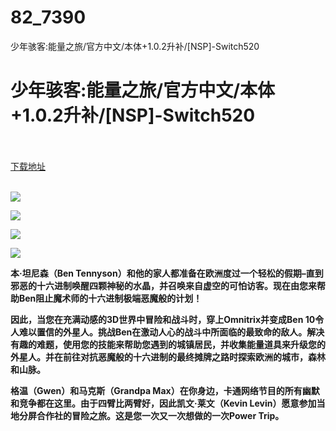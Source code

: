 # 82_7390
少年骇客:能量之旅/官方中文/本体+1.0.2升补/[NSP]-Switch520
# 少年骇客:能量之旅/官方中文/本体+1.0.2升补/[NSP]-Switch520
 <br/></br>
[下载地址](https://www.switch520.cc/article/7390 "下载地址")
<br/></br>

<p><span><strong><img src="https://www.switch520.cc/muke_img/upload_art_editor_20201116-1_670648f38ee53fc65bce0a53849b9a35.jpg"></strong></span></p>
<p><span><strong><img src="https://www.switch520.cc/muke_img/upload_art_editor_20201116-1_b4f4f8f62e7cef7b0a42f9371b1bec8a.jpg"></strong></span></p>
<p><span><strong><img src="https://www.switch520.cc/muke_img/upload_art_editor_20201116-1_1b9cad45739f15819a028df70ab0f03b.jpg"></strong></span></p>
<p><span><strong><img src="https://www.switch520.cc/muke_img/upload_art_editor_20201116-1_f47fc11b7931225ce936cd8a1f719743.jpg"></strong></span></p>
<p></p>
<p><span><strong>本·坦尼森（Ben Tennyson）和他的家人都准备在欧洲度过一个轻松的假期–直到邪恶的十六进制唤醒四颗神秘的水晶，并召唤来自虚空的可怕访客。现在由您来帮助Ben阻止魔术师的十六进制极端恶魔般的计划！</strong></span></p>
<p><span><strong>因此，当您在充满动感的3D世界中冒险和战斗时，穿上Omnitrix并变成Ben 10令人难以置信的外星人。挑战Ben在激动人心的战斗中所面临的最致命的敌人。解决有趣的难题，使用您的技能来帮助您遇到的城镇居民，并收集能量道具来升级您的外星人。并在前往对抗恶魔般的十六进制的最终摊牌之路时探索欧洲的城市，森林和山脉。</strong></span></p>
<p><span><strong>格温（Gwen）和马克斯（Grandpa Max）在你身边，卡通网络节目的所有幽默和竞争都在这里。由于四臂比两臂好，因此凯文·莱文（Kevin Levin）愿意参加当地分屏合作社的冒险之旅。这是您一次又一次想做的一次Power Trip。</strong></span></p>
<p></p>
